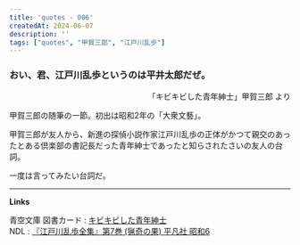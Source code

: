 ```yaml
---
title: 'quotes - 006'
createdAt: 2024-06-07
description: ''
tags: ["quotes", "甲賀三郎", "江戸川乱歩"]
---
```

###  おい、君、江戸川乱歩というのは平井太郎だぜ。
<p style="text-align:right;">「キビキビした青年紳士」甲賀三郎 より</p>

甲賀三郎の随筆の一節。初出は昭和2年の「大衆文藝」。

甲賀三郎が友人から、新進の探偵小説作家江戸川乱歩の正体がかつて親交のあったとある倶楽部の書記長だった青年紳士であったと知らされたさいの友人の台詞。

一度は言ってみたい台詞だ。

---
**Links**

青空文庫 図書カード : [キビキビした青年紳士](https://www.aozora.gr.jp/cards/000260/card48365.html)  
NDL : [『江戸川乱歩全集』第7巻 (猟奇の果) 平凡社 昭和6](https://dl.ndl.go.jp/pid/1170705)